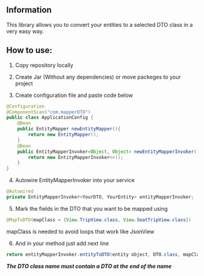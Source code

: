 ## Information
This library allows you to convert your entities to a selected DTO class in a very easy way.

## How to use:
1. Copy repository locally

2. Create Jar (Without any dependencies) or move packeges to your project

3. Create configuration file and paste code below 
```java
@Configuration
@ComponentScan("com.mapperDTO")
public class ApplicationConfig {
    @Bean
    public EntityMapper newEntityMapper(){
        return new EntityMapper();
    }
    @Bean
    public EntityMapperInvoker<Object, Object> newEntityMapperInvoker(){
        return new EntityMapperInvoker<>();
    }
}
```
4. Autowire EntityMapperInvoker into your service
```java
@Autowired
private EntityMapperInvoker<YourDTO, YourEntity> entityMapperInvoker;
```
5. Mark the fields in the DTO that you want to be mapped using 
```java  
@MapToDTO(mapClass = {View.TripView.class, View.SeatTripView.class})
```
mapClass is needed to avoid loops that work like JsonView
 
6. And in your method just add next line
```java
return entityMapperInvoker.entityToDTO(entity object, DTO.class, mapClass from the annotation); 
```


**_The DTO class name must contain a DTO at the end of the name_**
 
